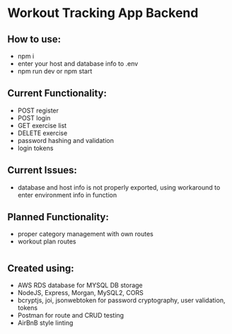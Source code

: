 # Workout Tracking App Backend

## How to use:

- npm i
- enter your host and database info to .env
- npm run dev or npm start

## Current Functionality:

- POST register
- POST login
- GET exercise list
- DELETE exercise
- password hashing and validation
- login tokens

## Current Issues:

- database and host info is not properly exported, using workaround to enter environment info in function

## Planned Functionality:

- proper category management with own routes
- workout plan routes

#

## Created using:

- AWS RDS database for MYSQL DB storage
- NodeJS, Express, Morgan, MySQL2, CORS
- bcryptjs, joi, jsonwebtoken for password cryptography, user validation, tokens
- Postman for route and CRUD testing
- AirBnB style linting
